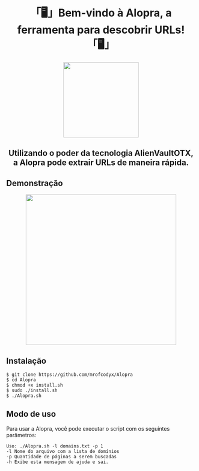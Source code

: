 <h1 align="center">「🖥️」Bem-vindo à Alopra, a ferramenta para descobrir URLs!「🖥️」</h1>
<a></a>
<p align="center"><img height="200" src="https://imgur.com/2iTBK1u.png"></p>
<h2 align="center">Utilizando o poder da tecnologia AlienVaultOTX, a Alopra pode extrair URLs de maneira rápida.</h2>
<h2>Demonstração</h2>

<p align="center"><img height="400" src="https://s3.gifyu.com/images/Alopra.gif"></p>

## Instalação

```
$ git clone https://github.com/mrofcodyx/Alopra
$ cd Alopra
$ chmod +x install.sh
$ sudo ./install.sh
$ ./Alopra.sh
```


## Modo de uso

Para usar a Alopra, você pode executar o script com os seguintes parâmetros:

```
Uso: ./Alopra.sh -l domains.txt -p 1
-l Nome do arquivo com a lista de domínios
-p Quantidade de páginas a serem buscadas
-h Exibe esta mensagem de ajuda e sai.
```
